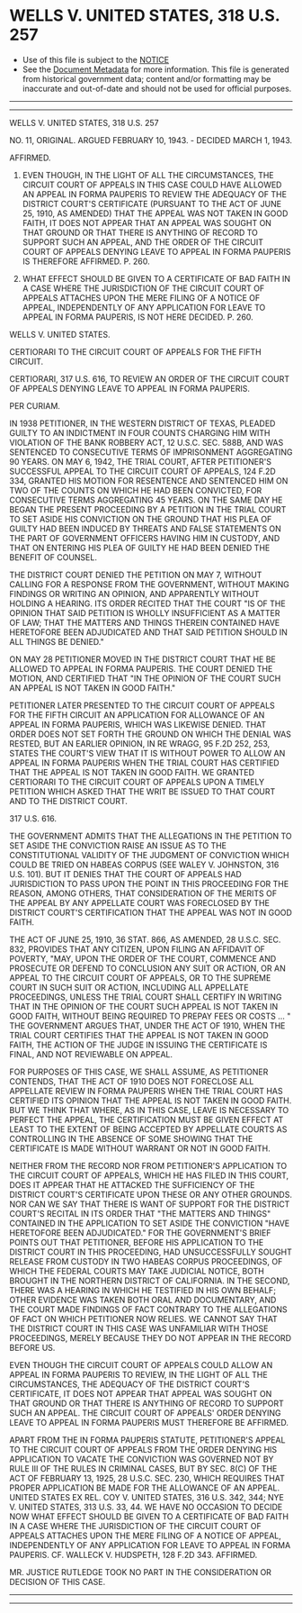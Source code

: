 ---
---

# WELLS V. UNITED STATES, 318 U.S. 257

* Use of this file is subject to the [NOTICE](https://github.com/publicdocs/notice/blob/master/NOTICE)
* See the [Document Metadata](../../../) for more information.
  This file is generated from historical government data; content and/or formatting may be inaccurate and out-of-date and should not be used for official purposes.

----------
----------

WELLS V. UNITED STATES, 318 U.S. 257

NO. 11, ORIGINAL.  ARGUED FEBRUARY 10, 1943.  - DECIDED MARCH 1, 1943.

AFFIRMED.

1.  EVEN THOUGH, IN THE LIGHT OF ALL THE CIRCUMSTANCES, THE CIRCUIT COURT OF APPEALS IN THIS CASE COULD HAVE ALLOWED AN APPEAL IN FORMA PAUPERIS TO REVIEW THE ADEQUACY OF THE DISTRICT COURT'S CERTIFICATE (PURSUANT TO THE ACT OF JUNE 25, 1910, AS AMENDED) THAT THE APPEAL WAS NOT TAKEN IN GOOD FAITH, IT DOES NOT APPEAR THAT AN APPEAL WAS SOUGHT ON THAT GROUND OR THAT THERE IS ANYTHING OF RECORD TO SUPPORT SUCH AN APPEAL, AND THE ORDER OF THE CIRCUIT COURT OF APPEALS DENYING LEAVE TO APPEAL IN FORMA PAUPERIS IS THEREFORE AFFIRMED.  P. 260.

2.  WHAT EFFECT SHOULD BE GIVEN TO A CERTIFICATE OF BAD FAITH IN A CASE WHERE THE JURISDICTION OF THE CIRCUIT COURT OF APPEALS ATTACHES UPON THE MERE FILING OF A NOTICE OF APPEAL, INDEPENDENTLY OF ANY APPLICATION FOR LEAVE TO APPEAL IN FORMA PAUPERIS, IS NOT HERE DECIDED.  P. 260.

WELLS V. UNITED STATES.

CERTIORARI TO THE CIRCUIT COURT OF APPEALS FOR THE FIFTH CIRCUIT.

CERTIORARI, 317 U.S. 616, TO REVIEW AN ORDER OF THE CIRCUIT COURT OF APPEALS DENYING LEAVE TO APPEAL IN FORMA PAUPERIS.

PER CURIAM.

IN 1938 PETITIONER, IN THE WESTERN DISTRICT OF TEXAS, PLEADED GUILTY TO AN INDICTMENT IN FOUR COUNTS CHARGING HIM WITH VIOLATION OF THE BANK ROBBERY ACT, 12 U.S.C. SEC. 588B, AND WAS SENTENCED TO CONSECUTIVE TERMS OF IMPRISONMENT AGGREGATING 90 YEARS.  ON MAY 6, 1942, THE TRIAL COURT, AFTER PETITIONER'S SUCCESSFUL APPEAL TO THE CIRCUIT COURT OF APPEALS, 124 F.2D 334, GRANTED HIS MOTION FOR RESENTENCE AND SENTENCED HIM ON TWO OF THE COUNTS ON WHICH HE HAD BEEN CONVICTED, FOR CONSECUTIVE TERMS AGGREGATING 45 YEARS.  ON THE SAME DAY HE BEGAN THE PRESENT PROCEEDING BY A PETITION IN THE TRIAL COURT TO SET ASIDE HIS CONVICTION ON THE GROUND THAT HIS PLEA OF GUILTY HAD BEEN INDUCED BY THREATS AND FALSE STATEMENTS ON THE PART OF GOVERNMENT OFFICERS HAVING HIM IN CUSTODY, AND THAT ON ENTERING HIS PLEA OF GUILTY HE HAD BEEN DENIED THE BENEFIT OF COUNSEL.

THE DISTRICT COURT DENIED THE PETITION ON MAY 7, WITHOUT CALLING FOR A RESPONSE FROM THE GOVERNMENT, WITHOUT MAKING FINDINGS OR WRITING AN OPINION, AND APPARENTLY WITHOUT HOLDING A HEARING.  ITS ORDER RECITED THAT THE COURT "IS OF THE OPINION THAT SAID PETITION IS WHOLLY INSUFFICIENT AS A MATTER OF LAW; THAT THE MATTERS AND THINGS THEREIN CONTAINED HAVE HERETOFORE BEEN ADJUDICATED AND THAT SAID PETITION SHOULD IN ALL THINGS BE DENIED."

ON MAY 28 PETITIONER MOVED IN THE DISTRICT COURT THAT HE BE ALLOWED TO APPEAL IN FORMA PAUPERIS.  THE COURT DENIED THE MOTION, AND CERTIFIED THAT "IN THE OPINION OF THE COURT SUCH AN APPEAL IS NOT TAKEN IN GOOD FAITH."

PETITIONER LATER PRESENTED TO THE CIRCUIT COURT OF APPEALS FOR THE FIFTH CIRCUIT AN APPLICATION FOR ALLOWANCE OF AN APPEAL IN FORMA PAUPERIS, WHICH WAS LIKEWISE DENIED.  THAT ORDER DOES NOT SET FORTH THE GROUND ON WHICH THE DENIAL WAS RESTED, BUT AN EARLIER OPINION, IN RE WRAGG, 95 F.2D 252, 253, STATES THE COURT'S VIEW THAT IT IS WITHOUT POWER TO ALLOW AN APPEAL IN FORMA PAUPERIS WHEN THE TRIAL COURT HAS CERTIFIED THAT THE APPEAL IS NOT TAKEN IN GOOD FAITH.  WE GRANTED CERTIORARI TO THE CIRCUIT COURT OF APPEALS UPON A TIMELY PETITION WHICH ASKED THAT THE WRIT BE ISSUED TO THAT COURT AND TO THE DISTRICT COURT.

317 U.S. 616.

THE GOVERNMENT ADMITS THAT THE ALLEGATIONS IN THE PETITION TO SET ASIDE THE CONVICTION RAISE AN ISSUE AS TO THE CONSTITUTIONAL VALIDITY OF THE JUDGMENT OF CONVICTION WHICH COULD BE TRIED ON HABEAS CORPUS (SEE WALEY V. JOHNSTON, 316 U.S. 101).  BUT IT DENIES THAT THE COURT OF APPEALS HAD JURISDICTION TO PASS UPON THE POINT IN THIS PROCEEDING FOR THE REASON, AMONG OTHERS, THAT CONSIDERATION OF THE MERITS OF THE APPEAL BY ANY APPELLATE COURT WAS FORECLOSED BY THE DISTRICT COURT'S CERTIFICATION THAT THE APPEAL WAS NOT IN GOOD FAITH.

THE ACT OF JUNE 25, 1910, 36 STAT. 866, AS AMENDED, 28 U.S.C. SEC. 832, PROVIDES THAT ANY CITIZEN, UPON FILING AN AFFIDAVIT OF POVERTY, "MAY, UPON THE ORDER OF THE COURT, COMMENCE AND PROSECUTE OR DEFEND TO CONCLUSION ANY SUIT OR ACTION, OR AN APPEAL TO THE CIRCUIT COURT OF APPEALS, OR TO THE SUPREME COURT IN SUCH SUIT OR ACTION, INCLUDING ALL APPELLATE PROCEEDINGS, UNLESS THE TRIAL COURT SHALL CERTIFY IN WRITING THAT IN THE OPINION OF THE COURT SUCH APPEAL IS NOT TAKEN IN GOOD FAITH, WITHOUT BEING REQUIRED TO PREPAY FEES OR COSTS  ...  "  THE GOVERNMENT ARGUES THAT, UNDER THE ACT OF 1910, WHEN THE TRIAL COURT CERTIFIES THAT THE APPEAL IS NOT TAKEN IN GOOD FAITH, THE ACTION OF THE JUDGE IN ISSUING THE CERTIFICATE IS FINAL, AND NOT REVIEWABLE ON APPEAL.

FOR PURPOSES OF THIS CASE, WE SHALL ASSUME, AS PETITIONER CONTENDS, THAT THE ACT OF 1910 DOES NOT FORECLOSE ALL APPELLATE REVIEW IN FORMA PAUPERIS WHEN THE TRIAL COURT HAS CERTIFIED ITS OPINION THAT THE APPEAL IS NOT TAKEN IN GOOD FAITH.  BUT WE THINK THAT WHERE, AS IN THIS CASE, LEAVE IS NECESSARY TO PERFECT THE APPEAL, THE CERTIFICATION MUST BE GIVEN EFFECT AT LEAST TO THE EXTENT OF BEING ACCEPTED BY APPELLATE COURTS AS CONTROLLING IN THE ABSENCE OF SOME SHOWING THAT THE CERTIFICATE IS MADE WITHOUT WARRANT OR NOT IN GOOD FAITH.

NEITHER FROM THE RECORD NOR FROM PETITIONER'S APPLICATION TO THE CIRCUIT COURT OF APPEALS, WHICH HE HAS FILED IN THIS COURT, DOES IT APPEAR THAT HE ATTACKED THE SUFFICIENCY OF THE DISTRICT COURT'S CERTIFICATE UPON THESE OR ANY OTHER GROUNDS.  NOR CAN WE SAY THAT THERE IS WANT OF SUPPORT FOR THE DISTRICT COURT'S RECITAL IN ITS ORDER THAT "THE MATTERS AND THINGS" CONTAINED IN THE APPLICATION TO SET ASIDE THE CONVICTION "HAVE HERETOFORE BEEN ADJUDICATED."  FOR THE GOVERNMENT'S BRIEF POINTS OUT THAT PETITIONER, BEFORE HIS APPLICATION TO THE DISTRICT COURT IN THIS PROCEEDING, HAD UNSUCCESSFULLY SOUGHT RELEASE FROM CUSTODY IN TWO HABEAS CORPUS PROCEEDINGS, OF WHICH THE FEDERAL COURTS MAY TAKE JUDICIAL NOTICE, BOTH BROUGHT IN THE NORTHERN DISTRICT OF CALIFORNIA.  IN THE SECOND, THERE WAS A HEARING IN WHICH HE TESTIFIED IN HIS OWN BEHALF; OTHER EVIDENCE WAS TAKEN BOTH ORAL AND DOCUMENTARY, AND THE COURT MADE FINDINGS OF FACT CONTRARY TO THE ALLEGATIONS OF FACT ON WHICH PETITIONER NOW RELIES.  WE CANNOT SAY THAT THE DISTRICT COURT IN THIS CASE WAS UNFAMILIAR WITH THOSE PROCEEDINGS, MERELY BECAUSE THEY DO NOT APPEAR IN THE RECORD BEFORE US.

EVEN THOUGH THE CIRCUIT COURT OF APPEALS COULD ALLOW AN APPEAL IN FORMA PAUPERIS TO REVIEW, IN THE LIGHT OF ALL THE CIRCUMSTANCES, THE ADEQUACY OF THE DISTRICT COURT'S CERTIFICATE, IT DOES NOT APPEAR THAT APPEAL WAS SOUGHT ON THAT GROUND OR THAT THERE IS ANYTHING OF RECORD TO SUPPORT SUCH AN APPEAL.  THE CIRCUIT COURT OF APPEALS' ORDER DENYING LEAVE TO APPEAL IN FORMA PAUPERIS MUST THEREFORE BE AFFIRMED.

APART FROM THE IN FORMA PAUPERIS STATUTE, PETITIONER'S APPEAL TO THE CIRCUIT COURT OF APPEALS FROM THE ORDER DENYING HIS APPLICATION TO VACATE THE CONVICTION WAS GOVERNED NOT BY RULE III OF THE RULES IN CRIMINAL CASES, BUT BY SEC. 8(C) OF THE ACT OF FEBRUARY 13, 1925, 28 U.S.C. SEC. 230, WHICH REQUIRES THAT PROPER APPLICATION BE MADE FOR THE ALLOWANCE OF AN APPEAL.  UNITED STATES EX REL. COY V. UNITED STATES, 316 U.S. 342, 344; NYE V. UNITED STATES, 313 U.S. 33, 44.  WE HAVE NO OCCASION TO DECIDE NOW WHAT EFFECT SHOULD BE GIVEN TO A CERTIFICATE OF BAD FAITH IN A CASE WHERE THE JURISDICTION OF THE CIRCUIT COURT OF APPEALS ATTACHES UPON THE MERE FILING OF A NOTICE OF APPEAL, INDEPENDENTLY OF ANY APPLICATION FOR LEAVE TO APPEAL IN FORMA PAUPERIS.  CF. WALLECK V. HUDSPETH, 128 F.2D 343.  AFFIRMED.

MR. JUSTICE RUTLEDGE TOOK NO PART IN THE CONSIDERATION OR DECISION OF THIS CASE.


----------
----------

